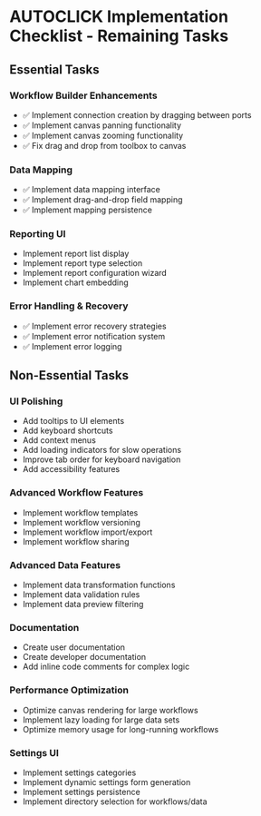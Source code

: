 # AUTOCLICK Implementation Checklist - Remaining Tasks 

## Essential Tasks

### Workflow Builder Enhancements
- ✅ Implement connection creation by dragging between ports
- ✅ Implement canvas panning functionality
- ✅ Implement canvas zooming functionality
- ✅ Fix drag and drop from toolbox to canvas

### Data Mapping
- ✅ Implement data mapping interface
- ✅ Implement drag-and-drop field mapping
- ✅ Implement mapping persistence

### Reporting UI
- Implement report list display
- Implement report type selection
- Implement report configuration wizard
- Implement chart embedding

### Error Handling & Recovery
- ✅ Implement error recovery strategies
- ✅ Implement error notification system
- ✅ Implement error logging

## Non-Essential Tasks

### UI Polishing
- Add tooltips to UI elements
- Add keyboard shortcuts
- Add context menus
- Add loading indicators for slow operations
- Improve tab order for keyboard navigation
- Add accessibility features

### Advanced Workflow Features
- Implement workflow templates
- Implement workflow versioning
- Implement workflow import/export
- Implement workflow sharing

### Advanced Data Features
- Implement data transformation functions
- Implement data validation rules
- Implement data preview filtering

### Documentation
- Create user documentation
- Create developer documentation
- Add inline code comments for complex logic

### Performance Optimization
- Optimize canvas rendering for large workflows
- Implement lazy loading for large data sets
- Optimize memory usage for long-running workflows

### Settings UI
- Implement settings categories
- Implement dynamic settings form generation
- Implement settings persistence
- Implement directory selection for workflows/data
